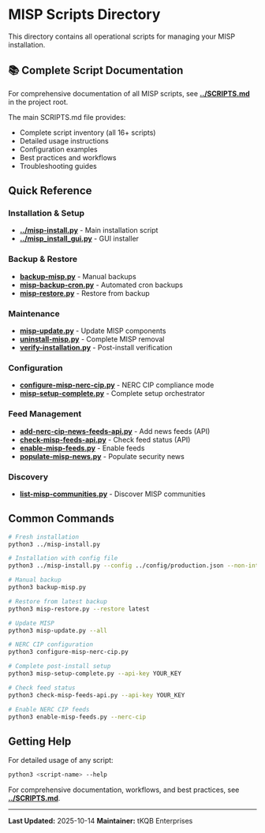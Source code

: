 # MISP Scripts Directory

This directory contains all operational scripts for managing your MISP installation.

## 📚 Complete Script Documentation

For comprehensive documentation of all MISP scripts, see **[../SCRIPTS.md](../SCRIPTS.md)** in the project root.

The main SCRIPTS.md file provides:
- Complete script inventory (all 16+ scripts)
- Detailed usage instructions
- Configuration examples
- Best practices and workflows
- Troubleshooting guides

## Quick Reference

### Installation & Setup
- **[../misp-install.py](../misp-install.py)** - Main installation script
- **[../misp_install_gui.py](../misp_install_gui.py)** - GUI installer

### Backup & Restore
- **[backup-misp.py](backup-misp.py)** - Manual backups
- **[misp-backup-cron.py](misp-backup-cron.py)** - Automated cron backups
- **[misp-restore.py](misp-restore.py)** - Restore from backup

### Maintenance
- **[misp-update.py](misp-update.py)** - Update MISP components
- **[uninstall-misp.py](uninstall-misp.py)** - Complete MISP removal
- **[verify-installation.py](verify-installation.py)** - Post-install verification

### Configuration
- **[configure-misp-nerc-cip.py](configure-misp-nerc-cip.py)** - NERC CIP compliance mode
- **[misp-setup-complete.py](misp-setup-complete.py)** - Complete setup orchestrator

### Feed Management
- **[add-nerc-cip-news-feeds-api.py](add-nerc-cip-news-feeds-api.py)** - Add news feeds (API)
- **[check-misp-feeds-api.py](check-misp-feeds-api.py)** - Check feed status (API)
- **[enable-misp-feeds.py](enable-misp-feeds.py)** - Enable feeds
- **[populate-misp-news.py](populate-misp-news.py)** - Populate security news

### Discovery
- **[list-misp-communities.py](list-misp-communities.py)** - Discover MISP communities

## Common Commands

```bash
# Fresh installation
python3 ../misp-install.py

# Installation with config file
python3 ../misp-install.py --config ../config/production.json --non-interactive

# Manual backup
python3 backup-misp.py

# Restore from latest backup
python3 misp-restore.py --restore latest

# Update MISP
python3 misp-update.py --all

# NERC CIP configuration
python3 configure-misp-nerc-cip.py

# Complete post-install setup
python3 misp-setup-complete.py --api-key YOUR_KEY

# Check feed status
python3 check-misp-feeds-api.py --api-key YOUR_KEY

# Enable NERC CIP feeds
python3 enable-misp-feeds.py --nerc-cip
```

## Getting Help

For detailed usage of any script:
```bash
python3 <script-name> --help
```

For comprehensive documentation, workflows, and best practices, see **[../SCRIPTS.md](../SCRIPTS.md)**.

---

**Last Updated:** 2025-10-14
**Maintainer:** tKQB Enterprises
